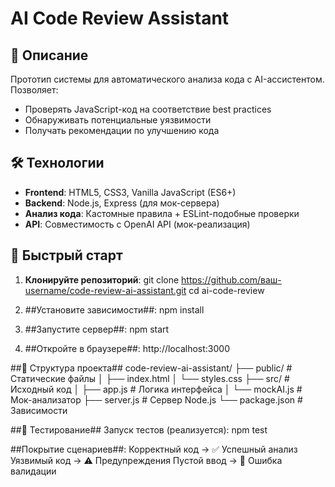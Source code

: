 # AI Code Review Assistant


## 📝 Описание

Прототип системы для автоматического анализа кода с AI-ассистентом. Позволяет:
- Проверять JavaScript-код на соответствие best practices
- Обнаруживать потенциальные уязвимости
- Получать рекомендации по улучшению кода

## 🛠 Технологии

- **Frontend**: HTML5, CSS3, Vanilla JavaScript (ES6+)
- **Backend**: Node.js, Express (для мок-сервера)
- **Анализ кода**: Кастомные правила + ESLint-подобные проверки
- **API**: Совместимость с OpenAI API (мок-реализация)

## 🚀 Быстрый старт

1. **Клонируйте репозиторий**:
   git clone https://github.com/ваш-username/code-review-ai-assistant.git
   cd ai-code-review
2. ##Установите зависимости##:
npm install

3. ##Запустите сервер##:
npm start

4. ##Откройте в браузере##:
http://localhost:3000


##📂 Структура проекта##
code-review-ai-assistant/
├── public/           # Статические файлы
│   ├── index.html
│   └── styles.css
├── src/              # Исходный код
│   ├── app.js        # Логика интерфейса
│   └── mockAI.js     # Мок-анализатор
├── server.js         # Сервер Node.js
└── package.json      # Зависимости


##🧪 Тестирование##
Запуск тестов (реализуется):
npm test


##Покрытие сценариев##:
Корректный код → ✅ Успешный анализ
Уязвимый код → ⚠️ Предупреждения
Пустой ввод → 🛑 Ошибка валидации
